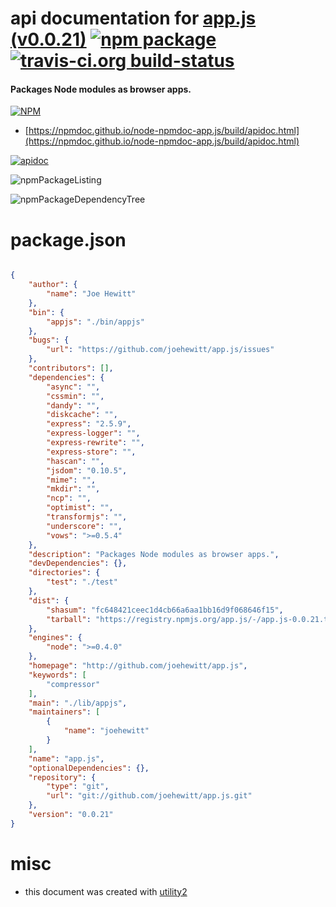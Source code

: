 # api documentation for  [app.js (v0.0.21)](http://github.com/joehewitt/app.js)  [![npm package](https://img.shields.io/npm/v/npmdoc-app.js.svg?style=flat-square)](https://www.npmjs.org/package/npmdoc-app.js) [![travis-ci.org build-status](https://api.travis-ci.org/npmdoc/node-npmdoc-app.js.svg)](https://travis-ci.org/npmdoc/node-npmdoc-app.js)
#### Packages Node modules as browser apps.

[![NPM](https://nodei.co/npm/app.js.png?downloads=true&downloadRank=true&stars=true)](https://www.npmjs.com/package/app.js)

- [https://npmdoc.github.io/node-npmdoc-app.js/build/apidoc.html](https://npmdoc.github.io/node-npmdoc-app.js/build/apidoc.html)

[![apidoc](https://npmdoc.github.io/node-npmdoc-app.js/build/screenCapture.buildCi.browser.%252Ftmp%252Fbuild%252Fapidoc.html.png)](https://npmdoc.github.io/node-npmdoc-app.js/build/apidoc.html)

![npmPackageListing](https://npmdoc.github.io/node-npmdoc-app.js/build/screenCapture.npmPackageListing.svg)

![npmPackageDependencyTree](https://npmdoc.github.io/node-npmdoc-app.js/build/screenCapture.npmPackageDependencyTree.svg)



# package.json

```json

{
    "author": {
        "name": "Joe Hewitt"
    },
    "bin": {
        "appjs": "./bin/appjs"
    },
    "bugs": {
        "url": "https://github.com/joehewitt/app.js/issues"
    },
    "contributors": [],
    "dependencies": {
        "async": "",
        "cssmin": "",
        "dandy": "",
        "diskcache": "",
        "express": "2.5.9",
        "express-logger": "",
        "express-rewrite": "",
        "express-store": "",
        "hascan": "",
        "jsdom": "0.10.5",
        "mime": "",
        "mkdir": "",
        "ncp": "",
        "optimist": "",
        "transformjs": "",
        "underscore": "",
        "vows": ">=0.5.4"
    },
    "description": "Packages Node modules as browser apps.",
    "devDependencies": {},
    "directories": {
        "test": "./test"
    },
    "dist": {
        "shasum": "fc648421ceec1d4cb66a6aa1bb16d9f068646f15",
        "tarball": "https://registry.npmjs.org/app.js/-/app.js-0.0.21.tgz"
    },
    "engines": {
        "node": ">=0.4.0"
    },
    "homepage": "http://github.com/joehewitt/app.js",
    "keywords": [
        "compressor"
    ],
    "main": "./lib/appjs",
    "maintainers": [
        {
            "name": "joehewitt"
        }
    ],
    "name": "app.js",
    "optionalDependencies": {},
    "repository": {
        "type": "git",
        "url": "git://github.com/joehewitt/app.js.git"
    },
    "version": "0.0.21"
}
```



# misc
- this document was created with [utility2](https://github.com/kaizhu256/node-utility2)
